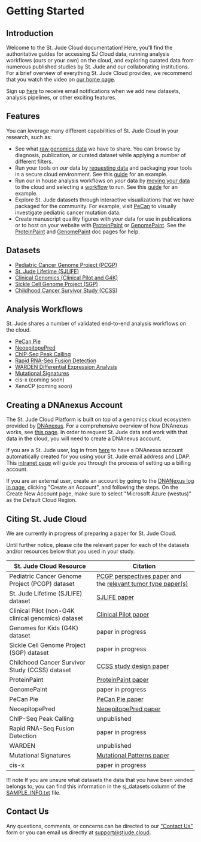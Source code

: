 # Getting Started

## Introduction

Welcome to the St. Jude Cloud documentation! Here, you'll find the
authoritative guides for accessing SJ Cloud data, running analysis workflows (ours or your own) on the cloud,
and exploring curated data from numerous published studies by St. Jude and our collaborating institutions. For a brief overview of
everything St. Jude Cloud provides, we recommend that you watch the video
on [our home page](https://stjude.cloud).

Sign up [here](https://hospital.stjude.org/apps/forms/fb/st-jude-cloud-subscribe/) to receive email notifications when we add new datasets, analysis pipelines, or other exciting features.

## Features

You can leverage many different capabilities of St. Jude Cloud in your research, such as:

* See what [raw genomics data](https://platform.stjude.cloud/requests/diseases) we have to share. You can browse by diagnosis, publication, or curated dataset while applying a number of different filters.
* Run your tools on *our* data by [requesting data](./guides/data/data-request.md) and packaging your tools in a secure cloud environment. See this [guide](./guides/data/creating-a-cloud-app.md) for an example.
* Run our in house analysis workflows on *your* data by [moving your data](./guides/data/data-transfer-app.md) to the cloud and selecting a [workflow](#analysis-workflows) to run. See this [guide](./guides/tools/rapid-rnaseq.md) for an example. 
* Explore St. Jude datasets through interactive visualizations that we have packaged for the community. For example, visit [PeCan](https://pecan.stjude.cloud) to visually investigate pediatric cancer mutation data.
* Create manuscript quaility figures with *your* data for use in publications or to host on your website with [ProteinPaint](https://pecan.stjude.cloud/proteinpaint/TP53) or [GenomePaint](https://genomepaint.stjude.cloud/). See the [ProteinPaint](./guides/portals/pecan.md#proteinpaint) and [GenomePaint](./guides/portals/genome-paint.md) doc pages for help.

## Datasets
* [Pediatric Cancer Genome Project (PCGP)](./guides/glossary/data-access-unit.md#pediatric-cancer-genome-project-(pcgp))
* [St. Jude Lifetime (SJLIFE)](./guides/glossary/data-access-unit.md#st.-jude-lifetime-(sjlife))
* [Clinical Genomics (Clinical Pilot and G4K)](./guides/glossary/data-access-unit.md#clinical-genomics(clinical-pilot-and-g4k))
* [Sickle Cell Genome Project (SGP)](https://sickle-cell.stjude.cloud/)
* [Childhood Cancer Survivor Study (CCSS)](./guides/glossary/data-access-unit.md#childhood-cancer-survivor-study(ccss))

## Analysis Workflows
St. Jude shares a number of validated end-to-end analysis workflows on the cloud.

* [PeCan Pie](https://platform.stjude.cloud/tools/pecan_pie)
* [NeoepitopePred](https://platform.stjude.cloud/tools/neoepitopepred)
* [ChIP-Seq Peak Calling](https://platform.stjude.cloud/tools/chip-seq)
* [Rapid RNA-Seq Fusion Detection](https://platform.stjude.cloud/tools/rapid_rna-seq)
* [WARDEN Differential Expression Analysis](https://platform.stjude.cloud/tools/warden)
* [Mutational Signatures](https://platform.stjude.cloud/tools/mutational_spectrum)
* cis-x (coming soon)
* XenoCP (coming soon)

## Creating a DNAnexus Account
The St. Jude Cloud Platform is built on top of a genomics cloud ecosystem provided by [DNAnexus](https://www.dnanexus.com/). For a comprehensive overview of how DNAnexus works, see 
[this page](https://www.dnanexus.com/product-overview). In order to request St. Jude data and work with that data in the cloud, you will need to create a DNAnexus account.

If you are a St. Jude user, log in from [here](cloud.stjude.org) to have a DNAnexus account automatically created for you using your St. Jude email address and LDAP. This [intranet page](https://home.stjude.org/computational-biology/Pages/bioinformatics-self-service-admin-guide.aspx) will guide you through the process of setting up a billing account.

 If you are an external user, create an account by going to the [DNANexus log in page](https://platform.dnanexus.com/login), clicking "Create an Account", and following the steps. On the Create New Account page, make sure to select "Microsoft Azure (westus)" as the Default Cloud Region.

## Citing St. Jude Cloud
We are currently in progress of preparing a paper for St. Jude Cloud.

Until further notice, please cite the relevant paper for each of the datasets and/or resources below that you used in your study.

| St. Jude Cloud Resource             |  Citation     |
| -------------------------------- | ----------------- |
| Pediatric Cancer Genome Project (PCGP) dataset  | [PCGP perspectives paper](https://www.ncbi.nlm.nih.gov/pubmed/22641210) and the [relevant tumor type paper(s)](https://www.stjude.org/research/pediatric-cancer-genome-project.html#62f233040719a932f3e77b398218e84a0ed50730c89dbc0890c7a753bb159201=0)    |
| St. Jude Lifetime (SJLIFE) dataset                   | [SJLIFE paper](https://www.ncbi.nlm.nih.gov/pubmed/?term=29847298)  |
| Clinical Pilot (non-G4K clinical genomics) dataset | [Clinical Pilot paper](https://www.ncbi.nlm.nih.gov/pubmed/30262806) |
| Genomes for Kids (G4K) dataset | paper in progress |
| Sickle Cell Genome Project (SGP) dataset | paper in progress |
| Childhood Cancer Survivor Study (CCSS) dataset | [CCSS study design paper](https://www.ncbi.nlm.nih.gov/pubmed/11920786) |
| ProteinPaint | [ProteinPaint paper](https://www.nature.com/articles/ng.3466) | 
| GenomePaint | paper in progress | 
| PeCan Pie | [PeCan Pie paper](https://www.biorxiv.org/content/10.1101/340901v1) | 
| NeoepitopePred | [NeoepitopePred paper](https://www.ncbi.nlm.nih.gov/pubmed/28854978) | 
| ChIP-Seq Peak Calling | unpublished | 
| Rapid RNA-Seq Fusion Detection | paper in progress | 
| WARDEN  | unpublished | 
| Mutational Signatures | [Mutational Patterns paper](https://genomemedicine.biomedcentral.com/articles/10.1186/s13073-018-0539-0) | 
| cis-x  | paper in progress | 

!!! note
    If you are unsure what datasets the data that you have been vended belongs to, you can find this information in the sj_datasets column of the [SAMPLE_INFO.txt](./guides/data/metadata.md) file.

## Contact Us

Any questions, comments, or concerns can be directed to our ["Contact Us"](https://stjude.cloud/contact) form or you can email us directly at support@stjude.cloud.
